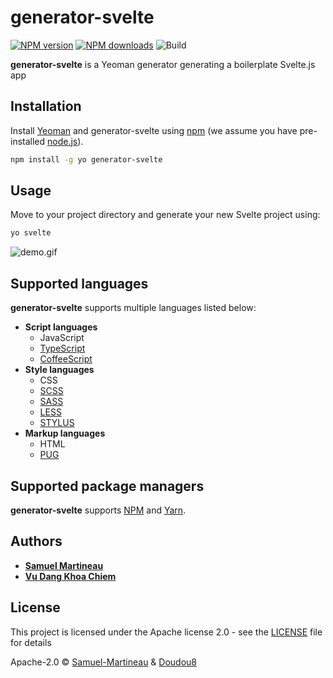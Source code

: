 # generator-svelte

[![NPM version][npm-version-image]][npm-url] [![NPM downloads][npm-downloads-image]][npm-url] ![Build](https://github.com/Samuel-Martineau/generator-svelte/workflows/Build/badge.svg)

**generator-svelte** is a Yeoman generator generating a boilerplate Svelte.js app

## Installation

Install [Yeoman](http://yeoman.io) and generator-svelte using [npm](https://www.npmjs.com/) (we assume you have pre-installed [node.js](https://nodejs.org/)).

```bash
npm install -g yo generator-svelte
```

## Usage

Move to your project directory and generate your new Svelte project using:

```bash
yo svelte
```

![demo.gif](https://raw.githubusercontent.com/Samuel-Martineau/generator-svelte/master/demo.gif)

## Supported languages

**generator-svelte** supports multiple languages listed below:

- **Script languages**
  - JavaScript
  - [TypeScript](https://www.typescriptlang.org/)
  - [CoffeeScript](https://coffeescript.org/)
- **Style languages**
  - CSS
  - [SCSS](https://sass-lang.com/)
  - [SASS](https://sass-lang.com/)
  - [LESS](http://lesscss.org/)
  - [STYLUS](https://stylus-lang.com/)
- **Markup languages**
  - HTML
  - [PUG](https://pugjs.org/api/getting-started.html)

## Supported package managers

**generator-svelte** supports [NPM](https://www.npmjs.com/) and [Yarn](https://yarnpkg.com/).

## Authors

- **[Samuel Martineau](https://github.com/Samuel-Martineau/)**
- **[Vu Dang Khoa Chiem](https://github.com/Doudou8)**

## License

This project is licensed under the Apache license 2.0 - see the [LICENSE](https://github.com/Samuel-Martineau/generator-svelte/blob/master/LICENSE.md) file for details

Apache-2.0 © [Samuel-Martineau](https://github.com/Samuel-Martineau/) & [Doudou8](https://github.com/Doudou8)

[npm-version-image]: https://badge.fury.io/js/generator-svelte.svg
[npm-downloads-image]: https://img.shields.io/npm/dt/generator-svelte?label=npm%20downloads
[npm-url]: https://npmjs.org/package/generator-svelte
